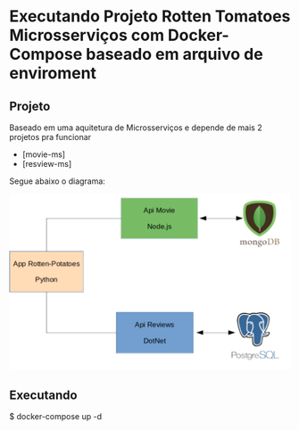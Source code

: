 # Executando Projeto Rotten Tomatoes Microsserviços com Docker-Compose baseado em arquivo de enviroment


## Projeto
Baseado em uma aquitetura de Microsserviços e depende de mais 2 projetos pra funcionar

- [movie-ms]
- [resview-ms]

Segue abaixo o diagrama:

![Diagrama da solução](img/Diagrama.png)


## Executando

$ docker-compose up -d


